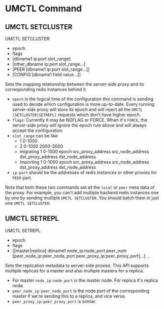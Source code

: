 # UMCTL Command
## UMCTL SETCLUSTER
UMCTL SETCLUSTER
- epoch
- flags
- [dbname1 ip:port slot_range]
- [other_dbname ip:port slot_range...]
- [PEER [dbname1 ip:port slot_range...]]
- [CONFIG [dbname1 field value...]]

Sets the mapping relationship between the server-side proxy and its corresponding redis instances behind it.

- `epoch` is the logical time of the configuration this command is sending used to decide which configuration is more up-to-date.
Every running server-side proxy will store its epoch and will reject all the `UMCTL [SETCLUSTER|SETREPL]` requests which don't have higher epoch.
- `flags`: Currently it may be NOFLAG or FORCE. When it's `FORCE`, the server-side proxy will ignore the epoch rule above and will always accept the configuration
- `slot_range` can be like
    - 1 0-1000
    - 2 0-1000 2000-3000
    - migrating 1 0-1000 epoch src_proxy_address src_node_address dst_proxy_address dst_node_address
    - importing 1 0-1000 epoch src_proxy_address src_node_address dst_proxy_address dst_node_address
- `ip:port` should be the addresses of redis instances or other proxies for `PEER` part.

Note that both these two commands set all the `local` or `peer` meta data of the proxy.
For example, you can't add multiple backend redis instances one by one by sending multiple `UMCTL SETCLUSTER`.
You should batch them in just one `UMCTL SETCLUSTER`.

## UMCTL SETREPL
UMCTL SETREPL
- epoch
- flags
- [[master|replica] dbname1 node_ip:node_port peer_num [peer_node_ip:peer_node_port peer_proxy_ip:peer_proxy_port]...] ...

Sets the replication metadata to server-side proxies. This API supports multiple replicas for a master and also multiple masters for a replica.

- For master `node_ip:node_port` is the master node. For replica it's replica node.
- `peer_node_ip:peer_node_port` is the node port of the corresponding master if we're sending this to a replica, and vice versa.
- `peer_proxy_ip:peer_proxy_port` is similar.